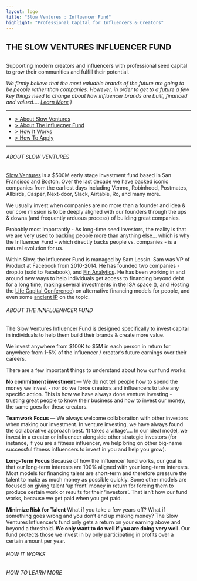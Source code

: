 ```yaml
---
layout: logo
title: "Slow Ventures : Influencer Fund"
highlight: "Professional Capital for Influencers & Creators"
---
```


<h4 style="font-size: 22px">THE SLOW VENTURES INFLUENCER FUND</h4> 

Supporting modern creators and influencers with professional seed capital to grow their communities and fulfill their potential.

*We firmly believe that the most valuable brands of the future are going to be people rather than companies.  However, in order to get to a future a few key things need to change about how influencer brands are built, financed and valued…. [Learn More](http://influence.slow.co/thesis) )*

<hr>

<ul>
  <li><a href="#sv">> About Slow Ventures</a></li>
  <li><a href="#if">> About The Influecner Fund</a></li>
  <li><a href="#how">> How It Works</a></li>  
  <li><a href="#apply">> How To Apply</a></li>
</ul>
  
<hr>

<h6><a id="sv"></a>ABOUT SLOW VENTURES</h6>

[Slow Ventures](https://slow.co) is a $500M early stage investment fund based in San Fransisco and Boston.  Over the last decade we have backed iconic companies from the earliest days including Venmo, Robinhood, Postmates, Allbirds, Casper, Next-door, Slack, Airtable, Ro, and many more.  

We usually invest when companies are no more than a founder and idea & our core mission is to be deeply aligned with our founders through the ups & downs (and frequently arduous process) of building great companies.

Probably most importantly - As long-time seed investors, the reality is that we are very used to backing people more than anything else… which is why the Influencer Fund - which directly backs people vs. companies - is a natural evolution for us. 

Within Slow, the Influencer Fund is managed by Sam Lessin.  Sam was VP of Product at Facebook from 2010-2014.  He has founded two companies - drop.io (sold to Facebook), and [Fin Analytics](https://www.fin.com).  He has been working in and around new ways to help individuals get access to financing beyond debt for a long time, making several investments in the ISA space (), and Hosting the [Life Capital Conference](http://www.lifecapital.com/)) on alternative financing models for people, and even some [ancient IP](https://patents.google.com/patent/US20020133445A1/en?oq=samuel+lessin+marketplace) on the topic. 

<h6><a id="if"></a>ABOUT THE INNFLUENNCER FUND</h6>

The Slow Ventures Influencer Fund is designed specifically to invest capital in individuals to help them build their brands & create more value.

We invest anywhere from $100K to $5M in each person in return for anywhere from 1-5% of the influencer / creator’s future earnings over their careers.  

There are a few important things to understand about how our fund works: 

<b> No commitment investment </b> — We do not tell people how to spend the money we invest - nor do we force creators and influencers to take any specific action.  This is how we have always done venture investing - trusting great people to know their business and how to invest our money, the same goes for these creators.

<b> Teamwork Focus </b> — We always welcome collaboration with other investors when making our investment.  In venture investing, we have always found the collaborative approach best. ‘It takes a village’…. In our ideal model, we invest in a creator or influencer alongside other strategic investors (for instance, if you are a fitness influencer, we help bring on other big-name successful fitness influencers to invest in you and help you grow).  

<b> Long-Term Focus </b> Because of how the influencer fund works, our goal is that our long-term interests are 100% aligned with your long-term interests.  Most models for financing talent are short-term and therefore pressure the talent to make as much money as possible quickly.  Some other models are focused on giving talent ‘up front’ money in return for forcing them to produce certain work or results for their ‘investors’.  That isn’t how our fund works, because we get paid when you get paid.

<b> Minimize Risk for Talent </b> What if you take a few years off?  What if something goes wrong and you don’t end up making money?  The Slow Ventures Influencer’s fund only gets a return on your earning above and beyond a threshold.   <b> We only want to do well if you are doing very well. </b> Our fund protects those we invest in by only participating in profits over a certain amount per year.  

<h6><a id="if"></a>HOW IT WORKS</h6>






<h6><a id="apply"></a>HOW TO LEARN MORE</h6>





